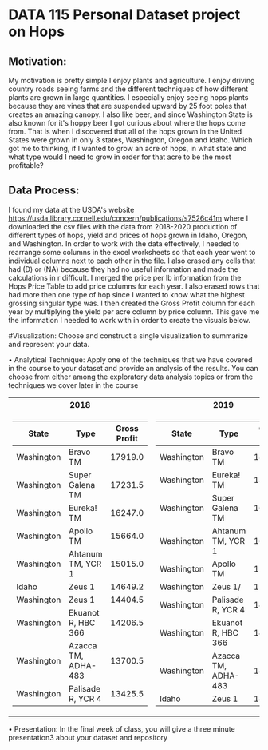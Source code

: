 # DATA 115 Personal Dataset project on Hops


## Motivation: 
   My motivation is pretty simple I enjoy plants and agriculture. I enjoy driving country roads seeing farms and the different techniques of how different plants are grown in large quantities. I especially enjoy seeing hops plants because they are vines that are suspended upward by 25 foot poles that creates an amazing canopy. I also like beer, and since Washington State is also known for it's hoppy beer I got curious about where the hops come from. That is when I discovered that all of the hops grown in the United States were grown in only 3 states, Washington, Oregon and Idaho. Which got me to thinking, if I wanted to grow an acre of hops, in what state and what type would I need to grow in order for that acre to be the most profitable? 

## Data Process: 
   I found my data at the USDA's website https://usda.library.cornell.edu/concern/publications/s7526c41m where I downloaded the csv files with the data from 2018-2020 production of different types of hops, yield and prices of hops grown in Idaho, Oregon, and Washington. 
   In order to work with the data effectively, I needed to rearrange some columns in the excel worksheets so that each year went to individual columns next to each other in the file. I also erased any cells that had (D) or (NA) because they had no useful information and made the calculations in r difficult. I merged the price per lb information from the Hops Price Table to add price columns for each year. I also erased rows that had more then one type of hop since I wanted to know what the highest grossing singular type was. I then created the Gross Profit column for each year by multiplying the yield per acre column by price column. This gave me the information I needed to work with in order to create the visuals below. 


#Visualization: 
Choose and construct a single visualization to summarize and represent your data.








• Analytical Technique: Apply one of the techniques that we have covered in the course to your
dataset and provide an analysis of the results. You can choose from either among the exploratory data
analysis topics or from the techniques we cover later in the course


<table>
<tr><th>2018 </th><th> 2019 </th></tr>
<tr><td>

| State | Type | Gross Profit|
| --- | --- | --- |
|Washington|	Bravo TM |	17919.0	|	
|Washington	|Super Galena TM	| 17231.5	|	
|Washington	| Eureka! TM	| 16247.0		|
|Washington	| Apollo TM	|15664.0		|
|Washington|	Ahtanum TM, YCR 1	|15015.0|		
|Idaho	|Zeus 1 |	14649.2		|
|Washington	|Zeus 1|14404.5	|	
|Washington	|Ekuanot R, HBC 366	|14206.5	|	
|Washington|	Azacca TM, ADHA-483|	13700.5	|	
|Washington	|Palisade R, YCR 4	| 13425.5	|


</td><td>

| State | Type | Gross Profit|
| --- | --- | --- |
|Washington|	Bravo TM	|18652.8		|
|Washington|	Eureka! TM|	18490.4		|
|Washington|	Super Galena TM	|16651.8	|	
|Washington|	Ahtanum TM, YCR 1	|16356.0|		
|Washington|	Apollo TM	|15863.0	|	
|Washington|	Zeus 1/	|15196.0		|
|Washington|	Palisade R, YCR 4|	14616.0	|	
|Washington|	Ekuanot R, HBC 366	|14401.4	|	
|Washington|	Azacca TM, ADHA-483	|14157.8	|	
|Idaho|	Zeus 1	|14028.0	|

</td></tr> </table>

• Presentation: In the final week of class, you will give a three minute presentation3 about your
dataset and repository


